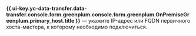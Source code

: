 **{{ ui-key.yc-data-transfer.data-transfer.console.form.greenplum.console.form.greenplum.OnPremiseGreenplum.primary_host.title }}** — укажите IP-адрес или FQDN первичного хоста-мастера, к которому необходимо подключиться.
